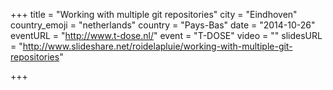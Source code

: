 +++
title = "Working with multiple git repositories"
city = "Eindhoven"
country_emoji = "netherlands"
country = "Pays-Bas"
date = "2014-10-26"
eventURL = "http://www.t-dose.nl/"
event = "T-DOSE"
video = ""
slidesURL = "http://www.slideshare.net/roidelapluie/working-with-multiple-git-repositories"

+++

